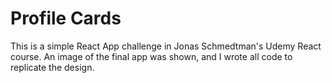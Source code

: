 # Profile Cards

This is a simple React App challenge in Jonas Schmedtman's Udemy React course. An image of the final app was shown, and I wrote all code to replicate the design.
